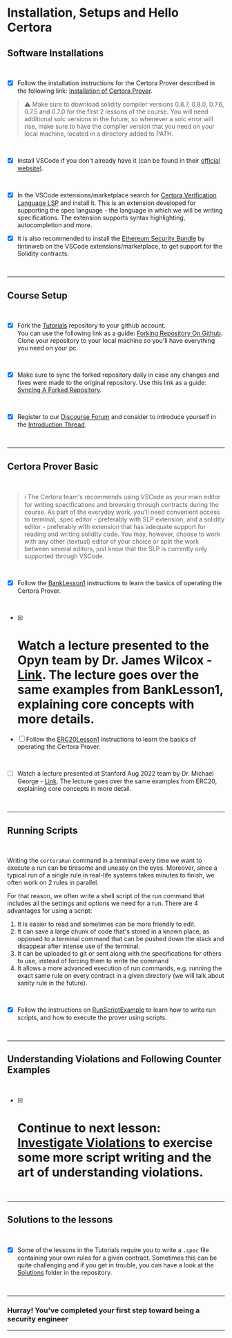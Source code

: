 # Installation, Setups and Hello Certora

## Software Installations

</br>

- [x] Follow the installation instructions for the Certora Prover described in the following link: [Installation of Certora Prover](https://docs.certora.com/en/latest/docs/user-guide/getting-started/install.html#).

> :warning: Make sure to download solidity compiler versions 0.8.7, 0.8.0, 0.7.6, 0.7.5 and 0.7.0 for the first 2 lessons of the course. You will need additional solc versions in the future; so whenever a solc error will rise, make sure to have the compiler version that you need on your local machine, located in a directory added to PATH.

</br>

- [x] Install VSCode if you don't already have it (can be found in their [official website](https://code.visualstudio.com/)).

</br>

- [x] In the VSCode extensions/marketplace search for [Certora Verification Language LSP](https://marketplace.visualstudio.com/items?itemName=Certora.evmspec-lsp) and install it. This is an extension developed for supporting the spec language - the language in which we will be writing specifications. The extension supports syntax highlighting, autocompletion and more.

- [x] It is also recommended to install the [Ethereum Security Bundle](https://marketplace.visualstudio.com/items?itemName=tintinweb.ethereum-security-bundle) by tintinweb on the VSCode extensions/marketplace, to get support for the Solidity contracts.

</br>

---

## Course Setup

</br>

- [x] Fork the [Tutorials](https://github.com/Certora/Tutorials) repository to your github account. </br>
      You can use the following link as a guide: [Forking Repository On Github](https://docs.github.com/en/get-started/quickstart/fork-a-repo#forking-a-repository). </br>
      Clone your repository to your local machine so you'll have everything you need on your pc.

</br>

- [x] Make sure to sync the forked repository daily in case any changes and fixes were made to the original repository. Use this link as a guide: [Syncing A Forked Repository](https://docs.github.com/en/get-started/quickstart/fork-a-repo#configuring-git-to-sync-your-fork-with-the-original-repository).

</br>

- [x] Register to our [Discourse Forum](https://forum.certora.com/) and consider to introduce yourself in the [Introduction Thread](https://forum.certora.com/t/introduce-yourself/27/2).

</br>

---

## Certora Prover Basic

</br>

> :information_source: The Certora team's recommends using VSCode as your main editor for writing specifications and browsing through contracts during the course. As part of the everyday work, you'll need convenient access to terminal, .spec editor - preferably with SLP extension, and a solidity editor - preferably with extension that has adequate support for reading and writing solidity code.
> You may, however, choose to work with any other (textual) editor of your choice or split the work between several editors, just know that the SLP is currently only supported through VSCode.

</br>

- [x] Follow the [BankLesson1](BankLesson1) instructions to learn the basics of operating the Certora Prover.

</br>

- [x] # Watch a lecture presented to the Opyn team by Dr. James Wilcox - [Link](https://youtu.be/YObi6qoyo_E). The lecture goes over the same examples from BankLesson1, explaining core concepts with more details.
- [ ] Follow the [ERC20Lesson1](ERC20Lesson1) instructions to learn the basics of operating the Certora Prover.

</br>

- [ ] Watch a lecture presented at Stanford Aug 2022 team by Dr. Michael George - [Link](https://www.youtube.com/watch?v=siEDkMNbl5o). The lecture goes over the same examples from ERC20, explaining core concepts in more detail.

</br>

---

## Running Scripts

</br>

Writing the `certoraRun` command in a terminal every time we want to execute a run can be tiresome and uneasy on the eyes. Moreover, since a typical run of a single rule in real-life systems takes minutes to finish, we often work on 2 rules in parallel.

For that reason, we often write a shell script of the run command that includes all the settings and options we need for a run. There are 4 advantages for using a script:

1. It is easier to read and sometimes can be more friendly to edit.
2. It can save a large chunk of code that's stored in a known place, as opposed to a terminal command that can be pushed down the stack and disappear after intense use of the terminal.
3. It can be uploaded to git or sent along with the specifications for others to use, instead of forcing them to write the command
4. It allows a more advanced execution of run commands, e.g. running the exact same rule on every contract in a given directory (we will talk about sanity rule in the future).

</br>

- [x] Follow the instructions on [RunScriptExample](RunScriptExample) to learn how to write run scripts, and how to execute the prover using scripts.

</br>

---

## Understanding Violations and Following Counter Examples

</br>

- [x] # Continue to next lesson: [Investigate Violations](../02.Lesson_InvestigateViolations) to exercise some more script writing and the art of understanding violations.

</br>

---

## Solutions to the lessons

</br>

- [x] Some of the lessons in the Tutorials require you to write a `.spec` file containing your own rules for a given contract. Sometimes this can be quite challenging and if you get in trouble, you can have a look at the [Solutions](https://github.com/Certora/Tutorials/tree/master/Solutions) folder in the repository.

</br>

---

### Hurray! You've completed your first step toward being a security engineer

---
